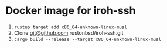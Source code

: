 # Docker image for iroh-ssh

1. `rustup target add x86_64-unknown-linux-musl`
2. Clone git@github.com:rustonbsd/iroh-ssh.git
3. `cargo build --release --target x86_64-unknown-linux-musl`